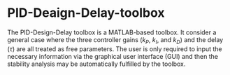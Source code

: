 # PID-Deaign-Delay-toolbox
The PID-Design-Delay toolbox is a MATLAB-based toolbox. It consider a general case where the three controller gains (${k_P}$, ${k_I}$, and ${k_D}$) and the delay ($\tau$) are all treated as free parameters. The user is only required to input the necessary information via the graphical user interface (GUI) and then the stability analysis may be automatically fulfilled by the toolbox.
